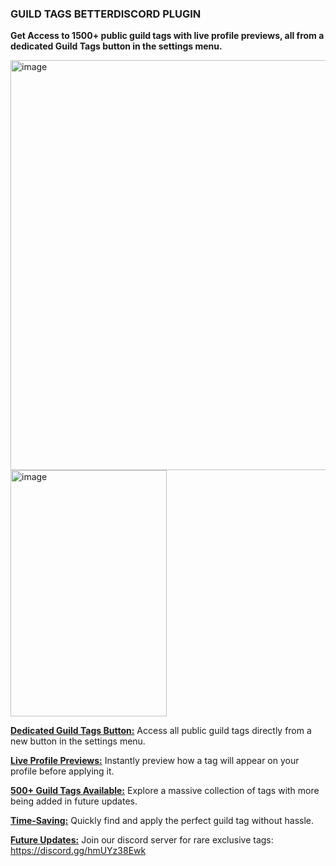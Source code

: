 ### **GUILD TAGS BETTERDISCORD PLUGIN**

**Get Access to 1500+ public guild tags with live profile previews, all from a dedicated Guild Tags button in the settings menu.**

<img width="985" height="656" alt="image" src="https://github.com/user-attachments/assets/424b0790-815a-4956-8327-71d235d9b609" />

<img width="250" height="394" alt="image" src="https://github.com/user-attachments/assets/a012318b-d84a-4a4a-ba90-13a39f36ac2e" />


**<ins>Dedicated Guild Tags Button:<ins>** Access all public guild tags directly from a new button in the settings menu.

**<ins>Live Profile Previews:<ins>** Instantly preview how a tag will appear on your profile before applying it.

**<ins>500+ Guild Tags Available:<ins>** Explore a massive collection of tags with more being added in future updates.

**<ins>Time-Saving:<ins>** Quickly find and apply the perfect guild tag without hassle.

**<ins>Future Updates:<ins>** Join our discord server for rare exclusive tags:
https://discord.gg/hmUYz38Ewk
